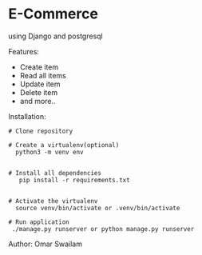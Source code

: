 # E-Commerce

using Django and postgresql

Features:
  - Create item
  - Read all items
  - Update item
  - Delete item
  - and more..

Installation:

    # Clone repository

    # Create a virtualenv(optional)
      python3 -m venv env


    # Install all dependencies
       pip install -r requirements.txt


    # Activate the virtualenv
      source venv/bin/activate or .venv/bin/activate

    # Run application
     ./manage.py runserver or python manage.py runserver

Author:
  Omar Swailam
